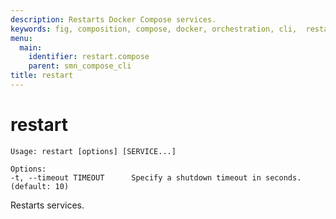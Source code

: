 ```yaml
---
description: Restarts Docker Compose services.
keywords: fig, composition, compose, docker, orchestration, cli,  restart
menu:
  main:
    identifier: restart.compose
    parent: smn_compose_cli
title: restart
---
```


# restart

```
Usage: restart [options] [SERVICE...]

Options:
-t, --timeout TIMEOUT      Specify a shutdown timeout in seconds. (default: 10)
```

Restarts services.